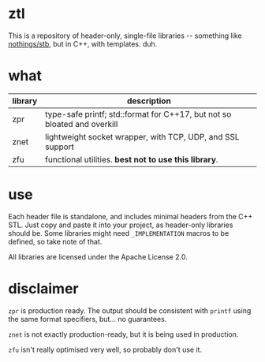 # ztl

This is a repository of header-only, single-file libraries -- something like [nothings/stb](https://github.com/nothings/stb),
but in C++, with templates. duh.


# what

library | description
--------|------------
zpr     | type-safe printf; std::format for C++17, but not so bloated and overkill
znet    | lightweight socket wrapper, with TCP, UDP, and SSL support
zfu     | functional utilities. **best not to use this library**.


# use

Each header file is standalone, and includes minimal headers from the C++ STL. Just copy and paste it into
your project, as header-only libraries should be. Some libraries might need `_IMPLEMENTATION` macros to be defined, so take note of that.

All libraries are licensed under the Apache License 2.0.


# disclaimer

`zpr` is production ready. The output should be consistent with `printf` using the same format specifiers, but... no guarantees.

`znet` is not exactly production-ready, but it is being used in production.

`zfu` isn't really optimised very well, so probably don't use it.
